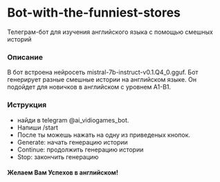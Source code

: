 # Bot-with-the-funniest-stores
 

Телеграм-бот для изучения английского языка с помощью смешных историй


### Описание
В бот встроена нейросеть mistral-7b-instruct-v0.1.Q4_0.gguf. Бот генерирует разные смешные истории на английском языке.
Он подойдет для новичков в английском с уровнем A1-B1.

### Иструкция
- найди в telegram @ai_vidiogames_bot.
- Напиши /start
- После ты можешь нажать на одну из приведеных кнопок.
- Generate: начать генерацию истории
- Continue: продолжить генерацию истории
- Stop: закончить генерацию

#### Желаем Вам Успехов в английском!

